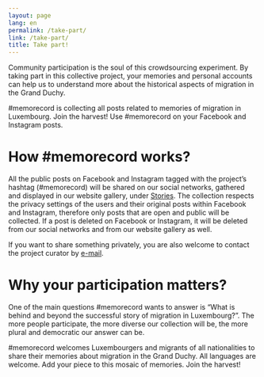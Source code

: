 ```yaml
---
layout: page
lang: en
permalink: /take-part/
link: /take-part/
title: Take part!
---
```


Community participation is the soul of this crowdsourcing experiment. By taking part in this collective project, your memories and personal accounts can help us to understand more about the historical aspects of migration in the Grand Duchy.

#memorecord is collecting all posts related to memories of migration in Luxembourg. Join the harvest! Use #memorecord on your Facebook and Instagram posts.

<!-- more -->

# How #memorecord works?

All the public posts on Facebook and Instagram tagged with the project’s hashtag  (#memorecord) will be shared on our social networks, gathered and displayed in our website gallery, under [Stories](https://c2dh.github.io/memorecord/stories/). The collection respects the privacy settings of the users and their original posts within Facebook and Instagram, therefore only posts that are open and public will be collected. If a post is deleted on Facebook or Instagram, it will be deleted from our social networks and from our website gallery as well. 

If you want to share something privately, you are also welcome to contact the project curator by [e-mail](mailto:anita.lucchesi@uni.lu). 

# Why your participation matters? 

One of the main questions #memorecord wants to answer is “What is behind and beyond the successful story of migration in Luxembourg?”. The more people participate, the more diverse our collection will be, the more plural and democratic our answer can be. 

#memorecord welcomes Luxembourgers and migrants of all nationalities to share their memories about migration in the  Grand Duchy. All languages are welcome. Add your piece to this mosaic of memories. Join the harvest! 
